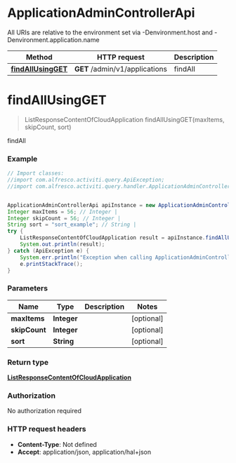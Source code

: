 # ApplicationAdminControllerApi

All URIs are relative to the environment set via -Denvironment.host and -Denvironment.application.name

Method | HTTP request | Description
------------- | ------------- | -------------
[**findAllUsingGET**](ApplicationAdminControllerApi.md#findAllUsingGET) | **GET** /admin/v1/applications | findAll

<a name="findAllUsingGET"></a>
# **findAllUsingGET**
> ListResponseContentOfCloudApplication findAllUsingGET(maxItems, skipCount, sort)

findAll

### Example
```java
// Import classes:
//import com.alfresco.activiti.query.ApiException;
//import com.alfresco.activiti.query.handler.ApplicationAdminControllerApi;


ApplicationAdminControllerApi apiInstance = new ApplicationAdminControllerApi();
Integer maxItems = 56; // Integer | 
Integer skipCount = 56; // Integer | 
String sort = "sort_example"; // String | 
try {
    ListResponseContentOfCloudApplication result = apiInstance.findAllUsingGET(maxItems, skipCount, sort);
    System.out.println(result);
} catch (ApiException e) {
    System.err.println("Exception when calling ApplicationAdminControllerApi#findAllUsingGET");
    e.printStackTrace();
}
```

### Parameters

Name | Type | Description  | Notes
------------- | ------------- | ------------- | -------------
 **maxItems** | **Integer**|  | [optional]
 **skipCount** | **Integer**|  | [optional]
 **sort** | **String**|  | [optional]

### Return type

[**ListResponseContentOfCloudApplication**](ListResponseContentOfCloudApplication.md)

### Authorization

No authorization required

### HTTP request headers

 - **Content-Type**: Not defined
 - **Accept**: application/json, application/hal+json

